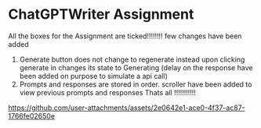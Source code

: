 # ChatGPTWriter Assignment

All the boxes for the Assignment are ticked!!!!!!!!
few changes have been added 
1. Generate button does not change to regenerate instead upon clicking generate in changes its state to Generating (delay on the response have been added on purpose to simulate a api call)
2.  Prompts and responses are stored in order. scroller have been added to view previous prompts and responses
   Thats all !!!!!!!!!!!




https://github.com/user-attachments/assets/2e0642e1-ace0-4f37-ac87-1766fe02650e

